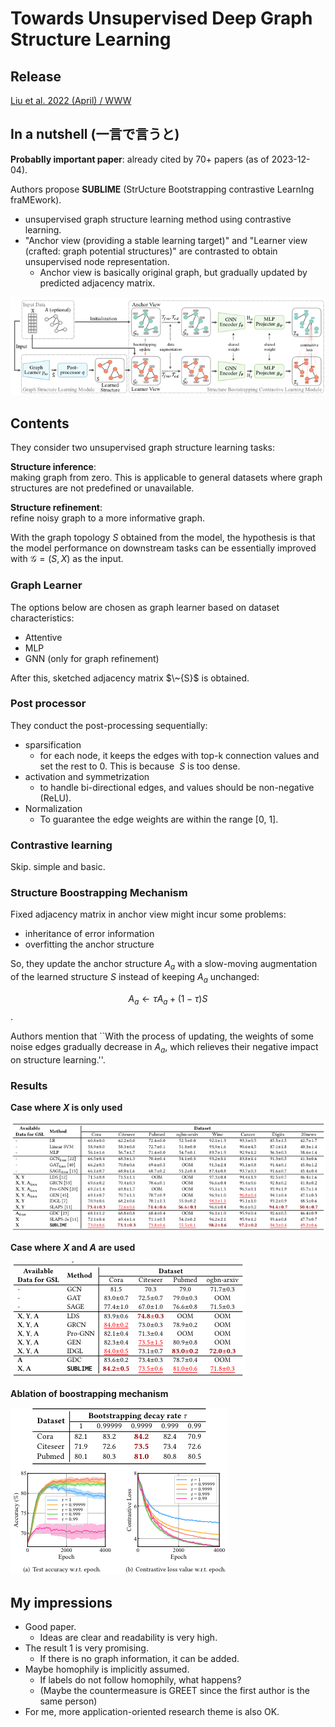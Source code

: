# Towards Unsupervised Deep Graph Structure Learning

## Release
[Liu et al. 2022 (April) / WWW](https://arxiv.org/pdf/2201.06367.pdf)

## In a nutshell (一言で言うと)

**Probablly important paper**: already cited by 70+ papers (as of 2023-12-04).

Authors propose **SUBLIME** (StrUcture Bootstrapping contrastive LearnIng fraMEwork).

- unsupervised graph structure learning method using contrastive learning.
- "Anchor view (providing a stable learning target)" and "Learner view (crafted: graph potential structures)" are contrasted to obtain unsupervised node representation.
  - Anchor view is basically original graph, but gradually updated by predicted adjacency matrix.


![Overview of sublime](figures/sublime.png)


## Contents

They consider two unsupervised graph structure learning tasks:

**Structure inference**:     
making graph from zero. This is applicable to general datasets where graph structures are not predefined or unavailable.

**Structure refinement**:     
refine noisy graph to a more informative graph.

With the graph topology $S$ obtained from the model, the hypothesis is that the model performance on downstream tasks can be essentially improved with $\mathcal{G} = (S, X)$ as the input.

### Graph Learner

The options below are chosen as graph learner based on dataset characteristics:

- Attentive
- MLP
- GNN (only for graph refinement)

After this, sketched adjacency matrix $\~{S}$ is obtained.

### Post processor 

They conduct the post-processing sequentially:

- sparsification
  - for each node, it keeps the edges with top-k connection values and set the rest to 0. This is because $~{S}$ is too dense.
- activation and symmetrization
  - to handle bi-directional edges, and values should be non-negative (ReLU).
- Normalization
  - To guarantee the edge weights are within the range [0, 1].

### Contrastive learning

Skip. simple and basic.

### Structure Boostrapping Mechanism

Fixed adjacency matrix in anchor view might incur some problems: 

- inheritance of error information
- overfitting the anchor structure

So, they update the anchor structure $A_a$ with a slow-moving augmentation of the learned structure $S$ instead of keeping $A_a$ unchanged:

$$A_a \leftarrow \tau A_a + (1-\tau) S$$.

Authors mention that ``With the process of updating, the weights of some noise edges gradually decrease in $A_a$, which relieves their negative impact on structure learning.''.

### Results

**Case where $X$ is only used**

![result1](figures/sublime_res1.png)

**Case where $X$ and $A$ are used**

![result2](figures/sublime_res2.png)

**Ablation of boostrapping mechanism**

![result3](figures/sublime_res3.png)

## My impressions

- Good paper. 
  - Ideas are clear and readability is very high.
- The result 1 is very promising.
  - If there is no graph information, it can be added.
- Maybe homophily is implicitly assumed.
  - If labels do not follow homophily, what happens?
  - (Maybe the countermeasure is GREET since the first author is the same person)
- For me, more application-oriented research theme is also OK.
